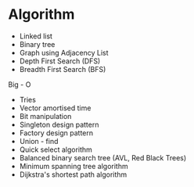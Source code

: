 # Algorithm
 
- Linked list
- Binary tree
- Graph using Adjacency List
- Depth First Search (DFS)
- Breadth First Search (BFS)

Big - O
- Tries
- Vector amortised time
- Bit manipulation
- Singleton design pattern
- Factory design pattern
- Union - find
- Quick select algorithm
- Balanced binary search tree (AVL, Red Black Trees)
- Minimum spanning tree algorithm
- Dijkstra's shortest path algorithm